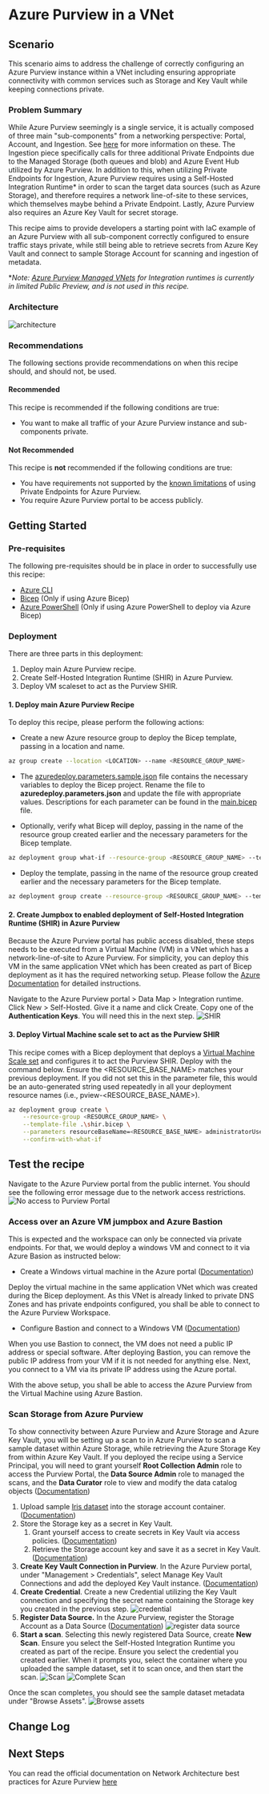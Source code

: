 # Azure Purview in a VNet

<!-- Replace "Recipe Template" title with name of the recipe. -->

## Scenario

<!-- Describe the usage scenario for this template.  Describe the challenges this recipes aims to address. -->
This scenario aims to address the challenge of correctly configuring an Azure Purview instance within a VNet including ensuring appropriate connectivity with common services such as Storage and Key Vault while keeping connections private.

### Problem Summary

<!--Briefly describe the problme that this recipe intends to resolve or make easier. -->
While Azure Purview seemingly is a single service, it is actually composed of three main "sub-components" from a networking perspective: Portal, Account, and Ingestion. See [here](https://docs.microsoft.com/azure/purview/catalog-private-link#conceptual-overview) for more information on these. The Ingestion piece specifically calls for three additional Private Endpoints due to the Managed Storage (both queues and blob) and Azure Event Hub utilized by Azure Purview. In addition to this, when utilizing Private Endpoints for Ingestion, Azure Purview requires using a Self-Hosted Integration Runtime* in order to scan the target data sources (such as Azure Storage), and therefore requires a network line-of-site to these services, which themselves maybe behind a Private Endpoint. Lastly, Azure Purview also requires an Azure Key Vault for secret storage.

This recipe aims to provide developers a starting point with IaC example of an Azure Purview with all sub-component correctly configured to ensure traffic stays private, while still being able to retrieve secrets from Azure Key Vault and connect to sample Storage Account for scanning and ingestion of metadata.

**Note: [Azure Purview Managed VNets](https://docs.microsoft.com/azure/purview/catalog-managed-vnet) for Integration runtimes is currently in limited Public Preview, and is not used in this recipe.*

### Architecture

<!-- Include a high-level architecture diagram of the components used in this recipe. -->
![architecture](./media/purviewVNETArchitecture.png)

### Recommendations

The following sections provide recommendations on when this recipe should, and should not, be used.

#### Recommended

This recipe is recommended if the following conditions are true:

- You want to make all traffic of your Azure Purview instance and sub-components private.

#### Not Recommended

This recipe is **not** recommended if the following conditions are true:

- You have requirements not supported by the [known limitations](https://docs.microsoft.com/azure/purview/catalog-private-link-troubleshoot) of using Private Endpoints for Azure Purview.
- You require Azure Purview portal to be access publicly.

## Getting Started

### Pre-requisites

The following pre-requisites should be in place in order to successfully use this recipe:

- [Azure CLI](https://docs.microsoft.com/cli/azure/install-azure-cli)
- [Bicep](https://docs.microsoft.com/azure/azure-resource-manager/bicep/install) (Only if using Azure Bicep)
- [Azure PowerShell](https://docs.microsoft.com/powershell/azure/install-az-ps) (Only if using Azure PowerShell to deploy via Azure Bicep)

### Deployment

There are three parts in this deployment:

1. Deploy main Azure Purview recipe.
2. Create Self-Hosted Integration Runtime (SHIR) in Azure Purview.
3. Deploy VM scaleset to act as the Purview SHIR.
  
#### 1. Deploy main Azure Purview Recipe

To deploy this recipe, please perform the following actions:

- Create a new Azure resource group to deploy the Bicep template, passing in a location and name.

```bash
az group create --location <LOCATION> --name <RESOURCE_GROUP_NAME>
```

- The [azuredeploy.parameters.sample.json](./deploy/bicep/azuredeploy.parameters.sample.json) file contains the necessary variables to deploy the Bicep project. Rename the file to **azuredeploy.parameters.json** and update the file with appropriate values. Descriptions for each parameter can be found in the [main.bicep](./deploy/bicep/main.bicep) file.

- Optionally, verify what Bicep will deploy, passing in the name of the resource group created earlier and the necessary parameters for the Bicep template.

```bash
az deployment group what-if --resource-group <RESOURCE_GROUP_NAME> --template-file .\main.bicep --parameters @.\azuredeploy.parameters.json --verbose
```

- Deploy the template, passing in the name of the resource group created earlier and the necessary parameters for the Bicep template.

```bash
az deployment group create --resource-group <RESOURCE_GROUP_NAME> --template-file .\main.bicep --parameters @.\azuredeploy.parameters.json --verbose
```

#### 2. Create Jumpbox to enabled deployment of Self-Hosted Integration Runtime (SHIR) in Azure Purview

Because the Azure Purview portal has public access disabled, these steps needs to be executed from a Virtual Machine (VM) in a VNet which has a network-line-of-site to Azure Purview. For simplicity, you can deploy this VM in the same application VNet which has been created as part of Bicep deployment as it has the required networking setup. Please follow the [Azure Documentation](https://docs.microsoft.com/azure/virtual-machines/linux/quick-create-portal) for detailed instructions.

Navigate to the Azure Purview portal > Data Map > Integration runtime. Click New > Self-Hosted. Give it a name and click Create. Copy one of the **Authentication Keys**. You will need this in the next step.
![SHIR](./media/shir.png)

#### 3. Deploy Virtual Machine scale set to act as the Purview SHIR

This recipe comes with a Bicep deployment that deploys a [Virtual Machine Scale set](https://docs.microsoft.com/azure/virtual-machine-scale-sets/overview) and configures it to act the Purview SHIR. Deploy with the command below. Ensure the <RESOURCE_BASE_NAME> matches your previous deployment. If you did not set this in the parameter file, this would be an auto-generated string used repeatedly in all your deployment resource names (i.e., pview-<RESOURCE_BASE_NAME>).

```bash
az deployment group create \
    --resource-group <RESOURCE_GROUP_NAME> \
    --template-file .\shir.bicep \
    --parameters resourceBaseName=<RESOURCE_BASE_NAME> administratorUsername=<USERNAME> administratorPassword=<PASSWORD> purviewIntegrationRuntimeAuthKey=<SHIR_AUTHENTICATION_KEY> \
    --confirm-with-what-if
```

## Test the recipe

Navigate to the Azure Purview portal from the public internet. You should see the following error message due to the network access restrictions.
![No access to Purview Portal](./media/purviewPortalNoAccess.png)

### Access over an Azure VM jumpbox and Azure Bastion

This is expected and the workspace can only be connected via private endpoints. For that, we would deploy a windows VM and connect to it via Azure Basion as instructed below:

- Create a Windows virtual machine in the Azure portal ([Documentation](https://docs.microsoft.com/azure/virtual-machines/windows/quick-create-portal))

Deploy the virtual machine in the same application VNet which was created during the Bicep deployment. As this VNet is already linked to private DNS Zones and has private endpoints configured, you shall be able to connect to the Azure Purview Workspace.

- Configure Bastion and connect to a Windows VM ([Documentation](https://docs.microsoft.com/azure/bastion/tutorial-create-host-portal))

When you use Bastion to connect, the VM does not need a public IP address or special software. After deploying Bastion, you can remove the public IP address from your VM if it is not needed for anything else. Next, you connect to a VM via its private IP address using the Azure portal.

With the above setup, you shall be able to access the Azure Purview from the Virtual Machine using Azure Bastion.

### Scan Storage from Azure Purview

To show connectivity between Azure Purview and Azure Storage and Azure Key Vault, you will be setting up a scan to in Azure Purview to scan a sample dataset within Azure Storage, while retrieving the Azure Storage Key from within Azure Key Vault. If you deployed the recipe using a Service Principal, you will need to grant yourself **Root Collection Admin** role to access the Purview Portal, the **Data Source Admin** role to managed the scans, and the **Data Curator** role to view and modify the data catalog objects ([Documentation](https://docs.microsoft.com/azure/purview/catalog-permissions))

1. Upload sample [Iris dataset](data/iris.csv) into the storage account container. ([Documentation](https://docs.microsoft.com/azure/storage/blobs/quickstart-storage-explorer#upload-blobs-to-the-container))
2. Store the Storage key as a secret in Key Vault.
   1. Grant yourself access to create secrets in Key Vault via access policies. ([Documentation](https://docs.microsoft.com/azure/key-vault/general/assign-access-policy?tabs=azure-portal))
   2. Retrieve the Storage account key and save it as a secret in Key Vault. ([Documentation](https://docs.microsoft.com/azure/key-vault/secrets/quick-create-portal))
3. **Create Key Vault Connection in Purview**. In the Azure Purview portal, under "Management > Credentials", select Manage Key Vault Connections and add the deployed Key Vault instance. ([Documentation](https://docs.microsoft.com/azure/purview/manage-credentials#create-azure-key-vaults-connections-in-your-azure-purview-account))
4. **Create Credential**. Create a new Credential utilizing the Key Vault connection and specifying the secret name containing the Storage key you created in the previous step.
  ![credential](./media/createCredential.png)
5. **Register Data Source.** In the Azure Purview, register the Storage Account as a Data Source ([Documentation](https://docs.microsoft.com/azure/purview/register-scan-adls-gen2#register))
  ![register data source](./media/registerDataSource.png)
6. **Start a scan**. Selecting this newly registered Data Source, create **New Scan**. Ensure you select the Self-Hosted Integration Runtime you created as part of the recipe. Ensure you select the credential you created earlier. When it prompts you, select the container where you uploaded the sample dataset, set it to scan once, and then start the scan.
![Scan](./media/newscan.png)
![Complete Scan](./media/scancomplete.png)

Once the scan completes, you should see the sample dataset metadata under "Browse Assets".
![Browse assets](./media/browseassets.png)

## Change Log

<!--
Describe the change history for this recipe. For example:
- 2021-06-01
  - Fix for bug in Terraform template that prevented Key Vault reference resolution for function app.
-->

## Next Steps

You can read the official documentation on Network Architecture best practices for Azure Purview [here](https://docs.microsoft.com/azure/purview/concept-best-practices-network)
<!-- Provide description and links to what a user of this recipe could do next.  Include suggestions for how the recipe could be enhanced or built upon. -->